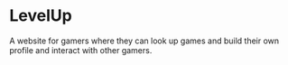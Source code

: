 # LevelUp
A website for gamers where they can look up games and build their own profile and interact with other gamers.
